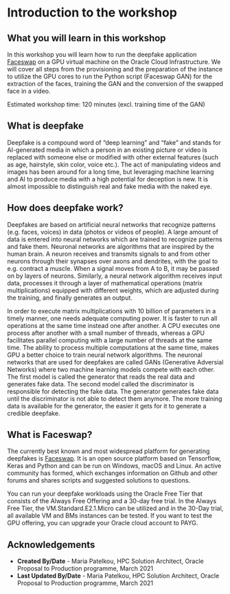 # Introduction to the workshop

## What you will learn in this workshop

In this workshop you will learn how to run the deepfake application [Faceswap](https://faceswap.dev/) on a GPU virtual machine on the Oracle Cloud Infrastructure. We will cover all steps from the provisioning and the preparation of the instance to utilize the GPU cores to run the Python script (Faceswap GAN) for the extraction of the faces, training the GAN and the conversion of the swapped face in a video.

Estimated workshop time: 120 minutes (excl. training time of the GAN)

## What is deepfake

Deepfake is a compound word of “deep learning” and “fake” and stands for AI-generated media in which a person in an existing picture or video is replaced with someone else or modified with other external features (such as age, hairstyle, skin color, voice etc.). The act of manipulating videos and images has been around for a long time, but leveraging machine learning and AI to produce media with a high potential for deception is new. It is almost impossible to distinguish real and fake media with the naked eye.

## How does deepfake work?

Deepfakes are based on artificial neural networks that recognize patterns (e.g. faces, voices) in data (photos or videos of people). A large amount of data is entered into neural networks which are trained to recognize patterns and fake them.
Neuronal networks are algorithms that are inspired by the human brain. A neuron receives and transmits signals to and from other neurons through their synapses over axons and dendrites, with the goal to e.g. contract a muscle. When a signal moves from A to B, it may be passed on by layers of neurons. Similarly, a neural network algorithm receives input data, processes it through a layer of mathematical operations (matrix multiplications) equipped with different weights, which are adjusted during the training, and finally generates an output.

In order to execute matrix multiplications with 10 billion of parameters in a timely manner, one needs adequate computing power. It is faster to run all operations at the same time instead one after another. A CPU executes one process after another with a small number of threads, whereas a GPU facilitates parallel computing with a large number of threads at the same time. The ability to process multiple computations at the same time, makes GPU a better choice to train neural network algorithms.
The neuronal networks that are used for deepfakes are called GANs (Generative Adversial Networks) where two machine learning models compete with each other. The first model is called the generator that reads the real data and generates fake data. The second model called the discriminator is responsible for detecting the fake data. The generator generates fake data until the discriminator is not able to detect them anymore. The more training data is available for the generator, the easier it gets for it to generate a credible deepfake.

## What is Faceswap?

The currently best known and most widespread platform for generating deepfakes is [Faceswap](https://faceswap.dev/). It is an open source platform based on Tensorflow, Keras and Python and can be run on Windows, macOS and Linux. An active community has formed, which exchanges information on Github and other forums and shares scripts and suggested solutions to questions.

You can run your deepfake workloads using the Oracle Free Tier that consists of the Always Free Offering and a 30-day free trial. In the Always Free Tier, the VM.Standard.E2.1.Micro can be utilized and in the 30-Day trial, all available VM and BMs instances can be tested. If you want to test the GPU offering, you can upgrade your Oracle cloud account to PAYG.

## **Acknowledgements**

- **Created By/Date** - Maria Patelkou, HPC Solution Architect, Oracle Proposal to Production programme, March 2021
- **Last Updated By/Date** - Maria Patelkou, HPC Solution Architect, Oracle Proposal to Production programme, March 2021
